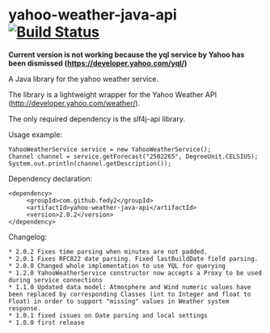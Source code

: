 yahoo-weather-java-api [![Build Status](https://travis-ci.org/fedy2/yahoo-weather-java-api.svg)](https://travis-ci.org/fedy2/yahoo-weather-java-api)
======================

**Current version is not working because the yql service by Yahoo has been dismissed (https://developer.yahoo.com/yql/)**

A Java library for the yahoo weather service.

The library is a lightweight wrapper for the Yahoo Weather API (http://developer.yahoo.com/weather/).

The only required dependency is the slf4j-api library.

Usage example:

    YahooWeatherService service = new YahooWeatherService();
    Channel channel = service.getForecast("2502265", DegreeUnit.CELSIUS);
    System.out.println(channel.getDescription());

Dependency declaration:

    <dependency>
         <groupId>com.github.fedy2</groupId>
         <artifactId>yahoo-weather-java-api</artifactId>
         <version>2.0.2</version>
    </dependency>

Changelog:

    * 2.0.2 Fixes time parsing when minutes are not padded.
    * 2.0.1 Fixes RFC822 date parsing. Fixed lastBuildDate field parsing.
    * 2.0.0 Changed whole implementation to use YQL for querying
    * 1.2.0 YahooWeatherService constructor now accepts a Proxy to be used during service connections
    * 1.1.0 Updated data model: Atmosphere and Wind numeric values have been replaced by corresponding Classes (int to Integer and float to Float) in order to support "missing" values in Weather system response.
    * 1.0.1 fixed issues on Date parsing and local settings
    * 1.0.0 first release

